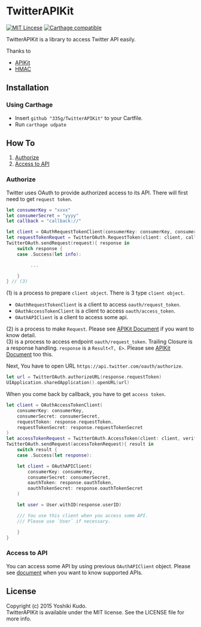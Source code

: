 # TwitterAPIKit
[![MIT Lincese](http://img.shields.io/badge/license-MIT-blue.svg?style=flat)](LICENSE)
[![Carthage compatible](https://img.shields.io/badge/Carthage-compatible-4BC51D.svg?style=flat)](https://github.com/Carthage/Carthage)

TwitterAPIKit is a library to access Twitter API easily.

Thanks to  
- [APIKit](https://github.com/ishkawa/APIKit)
- [HMAC](https://github.com/norio-nomura/HMAC)

## Installation

### Using Carthage
- Insert `github "335g/TwitterAPIKit"` to your Cartfile.
- Run `carthage udpate`

## How To

1. [Authorize](#authorize)
1. [Access to API](#access-to-api)

### Authorize
Twitter uses OAuth to provide authorized access to its API. There will first need to get `request token`.  

```Swift
let consumerKey = "xxxx"
let consumerSecret = "yyyy"
let callback = "callback://"

let client = OAuthRequestTokenClient(consumerKey: consumerKey, consumerSecret: consumerSecret) // (1)
let requestTokenRequet = TwitterOAuth.RequestToken(client: client, callback: callback) // (2)
TwitterOAuth.sendRequest(request){ response in
    switch response {
    case .Success(let info):

         ...

    }
} // (3)
```

(1) is a process to prepare `client object`. There is 3 type `client object`.  
- `OAuthRequestTokenClient` is a client to access `oauth/request_token`.
- `OAuthAccessTokenClient` is a client to access `oauth/access_token`.
- `OAuthAPIClient` is a client to access some api.

(2) is a process to make `Request`. Please see [APIKit Document](https://github.com/ishkawa/APIKit) if you want to know detail.  
(3) is a process to access endpoint `oauth/request_token`. Trailing Closure is a response handling. `response` is a `Result<T, E>`. Please see [APIKit Document](https://github.com/ishkawa/APIKIT) too this.  

Next, You have to open URL `https://api.twitter.com/oauth/authorize`.

```Swift
let url = TwitterOAuth.authorizeURL(response.requestToken)
UIApplication.sharedApplication().openURL(url)
```

When you come back by callback, you have to get `access token`.

```Swift
let client = OAuthAccessTokenClient(
    consumerKey: consumerKey,
    consumerSecret: consumerSecret,
    requestToken: response.requestToken,
    requestTokenSecret: response.requestTokenSecret
)
let accessTokenRequest = TwitterOAuth.AccessToken(client: client, verifier: verifier)
TwitterOAuth.sendRequest(accessTokenRequest){ result in
    switch result {
    case .Success(let response):

    let client = OAuthAPIClient(
        consumerKey: consumerKey,
        consumerSecret: consumerSecret,
        oauthToken: response.oauthToken,
        oauthTokenSecret: response.oauthTokenSecret
    )

    let user = User.withID(response.userID)

    /// You use this client when you access some API.
    /// Please use `User` if necessary.

    }
}
```

### Access to API
You can access some API by using previous `OAuthAPIClient` object. Please see [document](https://github.com/335g/TwitterAPIKit/blob/master/support.md) when you want to know supported APIs.


## License
Copyright (c) 2015 Yoshiki Kudo.  
TwitterAPIKit is available under the MIT license. See the LICENSE file for more info.
